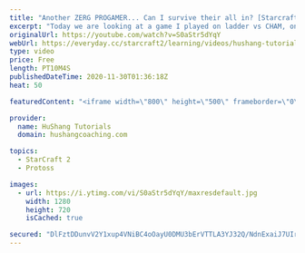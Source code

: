 ```yaml
---
title: "Another ZERG PROGAMER... Can I survive their all in? [Starcraft 2]"
excerpt: "Today we are looking at a game I played on ladder vs CHAM, one of the stronger players in Latin America. I'm trying this new void ray style vs zerg and it's REALLY strong. Imba?  Coaching -------------------------------------------------------------------------- Website: https://www.hushangcoaching.com"
originalUrl: https://youtube.com/watch?v=S0aStr5dYqY
webUrl: https://everyday.cc/starcraft2/learning/videos/hushang-tutorials-another-zerg-progamer-can-i-survive-their-all-in-starcraft-2/
type: video
price: Free
length: PT10M4S
publishedDateTime: 2020-11-30T01:36:18Z
heat: 50

featuredContent: "<iframe width=\"800\" height=\"500\" frameborder=\"0\" src=\"https://www.youtube.com/embed/S0aStr5dYqY\" allow=\"accelerometer; autoplay; encrypted-media; gyroscope; picture-in-picture\" allowfullscreen></iframe>"

provider:
  name: HuShang Tutorials
  domain: hushangcoaching.com

topics:
  - StarCraft 2
  - Protoss

images:
  - url: https://i.ytimg.com/vi/S0aStr5dYqY/maxresdefault.jpg
    width: 1280
    height: 720
    isCached: true

secured: "DlFztDDunvV2Y1xup4VNiBC4oOayU0DMU3bErVTTLA3YJ32Q/NdnExaiJ7UIrKsZvj8FBlxTB9IxjrC7a2oGYmYl+WRXNw6OUZyVxCQzegwMID7rHpne2U/WOQt67Dh0mKL56eiVb+ZI3YXJ+R2924pf3AC8xcD4KN7RZVS3N5GOVc9VZ5c1mkNzg/W/bmoCa0w/Gu2rFvVzs+9HE3SiHXqakPl1GWHLrgHQSrITqmUVoxNlSg+CR3KAKqjSXuvczVjzrkSdVMuIIK7c2fm2hBy913j8BYnSjJLT7NWxAatW1v2lU1nmUWRt1igbGXU/xjHbJR7/GFDoaWbC5IsXFaqZDwZIbJzO57EmqqKT7TEmbhsJ2rl11Pla8yS2MDne52XLam68NwucWg3Q9OmNcETLy0r7FBaDowel/Tq/3/0=;J0VG6ySJqo4pgSjKjlbzdA=="
---
```


